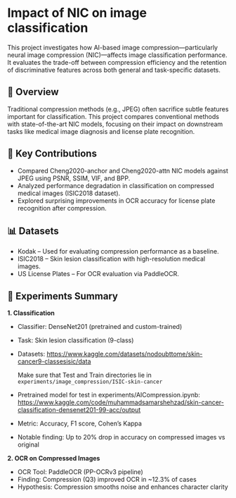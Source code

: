 # Impact of NIC on image classification

This project investigates how AI-based image compression—particularly neural image compression (NIC)—affects image classification performance. It evaluates the trade-off between compression efficiency and the retention of discriminative features across both general and task-specific datasets.

## 📌 Overview

Traditional compression methods (e.g., JPEG) often sacrifice subtle features important for classification. This project compares conventional methods with state-of-the-art NIC models, focusing on their impact on downstream tasks like medical image diagnosis and license plate recognition.

## 🧠 Key Contributions
- Compared Cheng2020-anchor and Cheng2020-attn NIC models against JPEG using PSNR, SSIM, VIF, and BPP.
- Analyzed performance degradation in classification on compressed medical images (ISIC2018 dataset).
- Explored surprising improvements in OCR accuracy for license plate recognition after compression.

## 📊 Datasets
- Kodak – Used for evaluating compression performance as a baseline.
- ISIC2018 – Skin lesion classification with high-resolution medical images.
- US License Plates – For OCR evaluation via PaddleOCR.

## 🧪 Experiments Summary
**1. Classification**
- Classifier: DenseNet201 (pretrained and custom-trained)
- Task: Skin lesion classification (9-class)
- Datasets: https://www.kaggle.com/datasets/nodoubttome/skin-cancer9-classesisic/data

  Make sure that Test and Train directories lie in `experiments/image_compression/ISIC-skin-cancer`
- Pretrained model for test in experiments/AICompression.ipynb: https://www.kaggle.com/code/muhammadsamarshehzad/skin-cancer-classification-densenet201-99-acc/output
- Metric: Accuracy, F1 score, Cohen’s Kappa
- Notable finding: Up to 20% drop in accuracy on compressed images vs original

**2. OCR on Compressed Images**
- OCR Tool: PaddleOCR (PP-OCRv3 pipeline)
- Finding: Compression (Q3) improved OCR in ~12.3% of cases
- Hypothesis: Compression smooths noise and enhances character clarity

